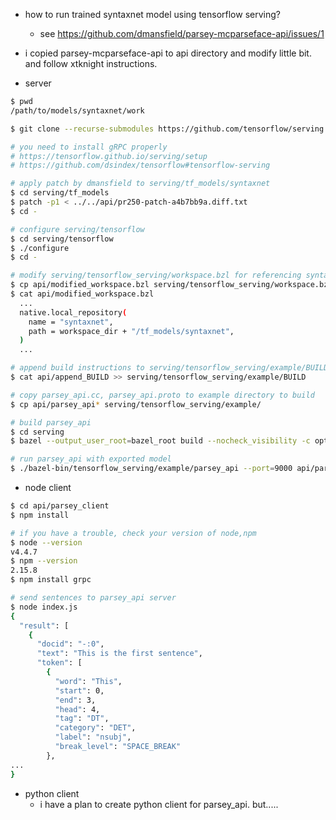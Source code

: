 - how to run trained syntaxnet model using tensorflow serving?
  - see https://github.com/dmansfield/parsey-mcparseface-api/issues/1

- i copied parsey-mcparseface-api to api directory and modify little bit. and follow xtknight instructions.

- server
```bash
$ pwd
/path/to/models/syntaxnet/work

$ git clone --recurse-submodules https://github.com/tensorflow/serving

# you need to install gRPC properly
# https://tensorflow.github.io/serving/setup
# https://github.com/dsindex/tensorflow#tensorflow-serving

# apply patch by dmansfield to serving/tf_models/syntaxnet 
$ cd serving/tf_models
$ patch -p1 < ../../api/pr250-patch-a4b7bb9a.diff.txt
$ cd -

# configure serving/tensorflow
$ cd serving/tensorflow
$ ./configure
$ cd -

# modify serving/tensorflow_serving/workspace.bzl for referencing syntaxnet
$ cp api/modified_workspace.bzl serving/tensorflow_serving/workspace.bzl
$ cat api/modified_workspace.bzl
  ... 
  native.local_repository(
    name = "syntaxnet",
    path = workspace_dir + "/tf_models/syntaxnet",
  )
  ...

# append build instructions to serving/tensorflow_serving/example/BUILD
$ cat api/append_BUILD >> serving/tensorflow_serving/example/BUILD

# copy parsey_api.cc, parsey_api.proto to example directory to build
$ cp api/parsey_api* serving/tensorflow_serving/example/

# build parsey_api 
$ cd serving
$ bazel --output_user_root=bazel_root build --nocheck_visibility -c opt -s //tensorflow_serving/example:parsey_api --genrule_strategy=standalone --spawn_strategy=standalone --verbose_failures

# run parsey_api with exported model
$ ./bazel-bin/tensorflow_serving/example/parsey_api --port=9000 api/parsey_model
```

- node client
```bash
$ cd api/parsey_client
$ npm install

# if you have a trouble, check your version of node,npm
$ node --version
v4.4.7
$ npm --version
2.15.8
$ npm install grpc

# send sentences to parsey_api server
$ node index.js
{
  "result": [
    {
      "docid": "-:0",
      "text": "This is the first sentence",
      "token": [
        {
          "word": "This",
          "start": 0,
          "end": 3,
          "head": 4,
          "tag": "DT",
          "category": "DET",
          "label": "nsubj",
          "break_level": "SPACE_BREAK"
        },
...
}
```

- python client
  - i have a plan to create python client for parsey_api. but.....
